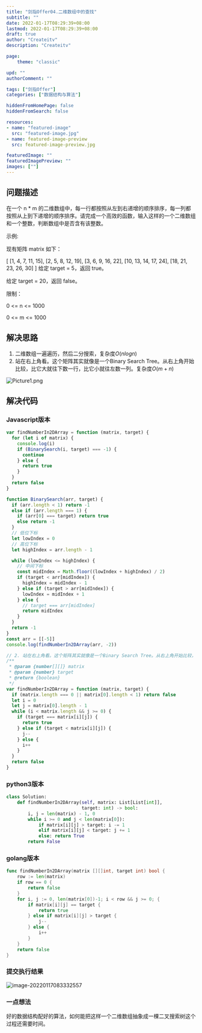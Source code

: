 ```yaml
---
title: "剑指Offer04.二维数组中的查找"
subtitle: ""
date: 2022-01-17T08:29:39+08:00
lastmod: 2022-01-17T08:29:39+08:00
draft: true
author: "Createitv"
description: "Createitv"

page:
    theme: "classic"

upd: ""
authorComment: ""

tags: ["剑指Offer"]
categories: ["数据结构与算法"]

hiddenFromHomePage: false
hiddenFromSearch: false

resources:
- name: "featured-image"
  src: "featured-image.jpg"
- name: featured-image-preview
  src: featured-image-preview.jpg

featuredImage: ""
featuredImagePreview: ""
images: [""]
---
```




## 问题描述

在一个 n * m 的二维数组中，每一行都按照从左到右递增的顺序排序，每一列都按照从上到下递增的顺序排序。请完成一个高效的函数，输入这样的一个二维数组和一个整数，判断数组中是否含有该整数。

示例:

现有矩阵 matrix 如下：

[ [1,   4,  7, 11, 15], [2,   5,  8, 12, 19], [3,   6,  9, 16, 22], [10, 13, 14, 17, 24], [18, 21, 23, 26, 30] ] 给定 target = 5，返回 true。

给定 target = 20，返回 false。

限制：

0 <= n <= 1000

0 <= m <= 1000

## 解决思路

1. 二维数组一遍遍历，然后二分搜索，复杂度$O(nlogn)$
2. 站在右上角看。这个矩阵其实就像是一个Binary Search Tree。从右上角开始比较，比它大就往下数一行，比它小就往左数一列。复杂度$O(m+n)$

![Picture1.png](https://typora-1300715298.cos.ap-shanghai.myqcloud.com/uPic/6584ea93812d27112043d203ea90e4b0950117d45e0452d0c630fcb247fbc4af-Picture1.png)

## 解决代码

### Javascript版本

```jsx
var findNumberIn2DArray = function (matrix, target) {
  for (let i of matrix) {
    console.log(i)
    if (BinarySearch(i, target) === -1) {
      continue
    } else {
      return true
    }
  }
  return false
}

function BinarySearch(arr, target) {
  if (arr.length < 1) return -1
  else if (arr.length === 1) {
    if (arr[0] === target) return true
    else return -1
  }
  // 低位下标
  let lowIndex = 0
  // 高位下标
  let highIndex = arr.length - 1

  while (lowIndex <= highIndex) {
    // 中间下标
    const midIndex = Math.floor((lowIndex + highIndex) / 2)
    if (target < arr[midIndex]) {
      highIndex = midIndex - 1
    } else if (target > arr[midIndex]) {
      lowIndex = midIndex + 1
    } else {
      // target === arr[midIndex]
      return midIndex
    }
  }
  return -1
}
const arr = [[-5]]
console.log(findNumberIn2DArray(arr, -2))

// 2. 站在右上角看。这个矩阵其实就像是一个Binary Search Tree。从右上角开始比较，比它大就往下数一行，比它小就往左数一列。
/**
 * @param {number[][]} matrix
 * @param {number} target
 * @return {boolean}
 */
var findNumberIn2DArray = function (matrix, target) {
  if (matrix.length === 0 || matrix[0].length < 1) return false
  let i = 0
  let j = matrix[0].length - 1
  while (i < matrix.length && j >= 0) {
    if (target === matrix[i][j]) {
      return true
    } else if (target < matrix[i][j]) {
      j--
    } else {
      i++
    }
  }
  return false
}
```

### python3版本

```python
class Solution:
    def findNumberIn2DArray(self, matrix: List[List[int]],
                            target: int) -> bool:
        i, j = len(matrix) - 1, 0
        while i >= 0 and j < len(matrix[0]):
            if matrix[i][j] > target: i -= 1
            elif matrix[i][j] < target: j += 1
            else: return True
        return False
```

### golang版本

```go
func findNumberIn2DArray(matrix [][]int, target int) bool {
	row := len(matrix)
	if row == 0 {
		return false
	}
	for i, j := 0, len(matrix[0])-1; i < row && j >= 0; {
		if matrix[i][j] == target {
			return true
		} else if matrix[i][j] > target {
			j--
		} else {
			i++
		}
	}
	return false
}
```

### 提交执行结果

![image-20220117083332557](https://typora-1300715298.cos.ap-shanghai.myqcloud.com/uPic/image-20220117083332557.png)

### 一点想法

好的数据结构配好的算法，如何能把这样一个二维数组抽象成一棵二叉搜索树这个过程还需要时间。

